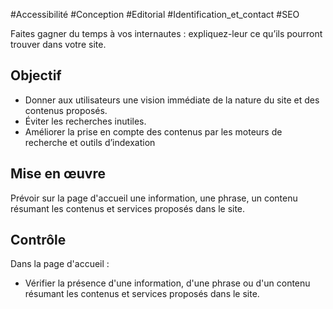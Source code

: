 
#Accessibilité #Conception #Editorial #Identification_et_contact #SEO

Faites gagner du temps à vos internautes : expliquez-leur ce qu’ils pourront trouver dans votre site.


## Objectif

* Donner aux utilisateurs une vision immédiate de la nature du site et des contenus proposés.
* Éviter les recherches inutiles.
* Améliorer la prise en compte des contenus par les moteurs de recherche et outils d’indexation

## Mise en œuvre

Prévoir sur la page d'accueil une information, une phrase, un contenu résumant les contenus et services proposés dans le site.

## Contrôle

Dans la page d'accueil :

* Vérifier la présence d'une information, d'une phrase ou d'un contenu résumant les contenus et services proposés dans le site.

